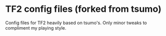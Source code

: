 # TF2 config files (forked from tsumo)
Config files for TF2 heavily based on tsumo's. Only minor tweaks to compliment my playing style.
